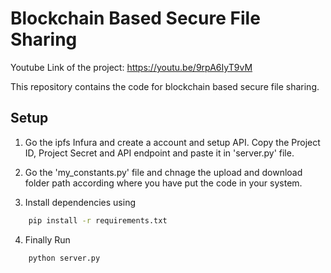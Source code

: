 # Blockchain Based Secure File Sharing

Youtube Link of the project: https://youtu.be/9rpA6IyT9vM

This repository contains the code for blockchain based secure file sharing.
## Setup

1. Go the ipfs Infura and create a account and setup API. Copy the Project ID, Project Secret and API endpoint and paste it in 'server.py' file.

2. Go the 'my_constants.py' file and chnage the upload and download folder path according where you have put the code in your system.

3. Install dependencies using
```bash
    pip install -r requirements.txt
```

4. Finally Run
```bash
    python server.py
```
